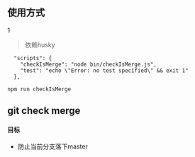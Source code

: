 ## 使用方式
1
> 依赖husky

```
  "scripts": {
    "checkIsMerge": "node bin/checkIsMerge.js",
    "test": "echo \"Error: no test specified\" && exit 1"
  }, 
```

```
npm run checkIsMerge
```
## git check merge
#### 目标
* 防止当前分支落下master
